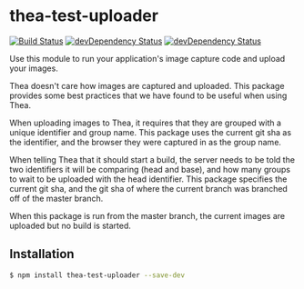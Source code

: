 # thea-test-uploader

[![Build Status](https://travis-ci.org/thea-diffing/thea-test-uploader.svg)](https://travis-ci.org/thea-diffing/thea-test-uploader)
[![devDependency Status](https://david-dm.org/thea-diffing/thea-test-uploader.svg)](https://david-dm.org/thea-diffing/thea-test-uploader#info=devDependencies)
[![devDependency Status](https://david-dm.org/thea-diffing/thea-test-uploader/dev-status.svg)](https://david-dm.org/thea-diffing/thea-test-uploader#info=devDependencies)

Use this module to run your application's image capture code and upload your images.

Thea doesn't care how images are captured and uploaded. This package provides some best practices that we have found to be useful when using Thea.

When uploading images to Thea, it requires that they are grouped with a unique identifier and group name. This package uses the current git sha as the identifier, and the browser they were captured in as the group name.

When telling Thea that it should start a build, the server needs to be told the two identifiers it will be comparing (head and base), and how many groups to wait to be uploaded with the head identifier. This package specifies the current git sha, and the git sha of where the current branch was branched off of the master branch.

When this package is run from the master branch, the current images are uploaded but no build is started.

## Installation

```sh
$ npm install thea-test-uploader --save-dev
```
